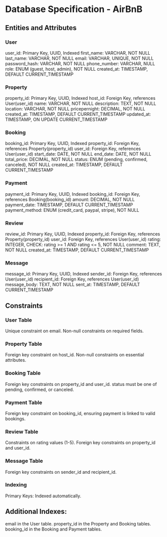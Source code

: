 # Database Specification - AirBnB


## Entities and Attributes

### User
user_id: Primary Key, UUID, Indexed
first_name: VARCHAR, NOT NULL
last_name: VARCHAR, NOT NULL
email: VARCHAR, UNIQUE, NOT NULL
password_hash: VARCHAR, NOT NULL
phone_number: VARCHAR, NULL
role: ENUM (guest, host, admin), NOT NULL
created_at: TIMESTAMP, DEFAULT CURRENT_TIMESTAMP

### Property
property_id: Primary Key, UUID, Indexed
host_id: Foreign Key, references User(user_id)
name: VARCHAR, NOT NULL
description: TEXT, NOT NULL
location: VARCHAR, NOT NULL
pricepernight: DECIMAL, NOT NULL
created_at: TIMESTAMP, DEFAULT CURRENT_TIMESTAMP
updated_at: TIMESTAMP, ON UPDATE CURRENT_TIMESTAMP

### Booking
booking_id: Primary Key, UUID, Indexed
property_id: Foreign Key, references Property(property_id)
user_id: Foreign Key, references User(user_id)
start_date: DATE, NOT NULL
end_date: DATE, NOT NULL
total_price: DECIMAL, NOT NULL
status: ENUM (pending, confirmed, canceled), NOT NULL
created_at: TIMESTAMP, DEFAULT CURRENT_TIMESTAMP

### Payment
payment_id: Primary Key, UUID, Indexed
booking_id: Foreign Key, references Booking(booking_id)
amount: DECIMAL, NOT NULL
payment_date: TIMESTAMP, DEFAULT CURRENT_TIMESTAMP
payment_method: ENUM (credit_card, paypal, stripe), NOT NULL

### Review
review_id: Primary Key, UUID, Indexed
property_id: Foreign Key, references Property(property_id)
user_id: Foreign Key, references User(user_id)
rating: INTEGER, CHECK: rating >= 1 AND rating <= 5, NOT NULL
comment: TEXT, NOT NULL
created_at: TIMESTAMP, DEFAULT CURRENT_TIMESTAMP

### Message
message_id: Primary Key, UUID, Indexed
sender_id: Foreign Key, references User(user_id)
recipient_id: Foreign Key, references User(user_id)
message_body: TEXT, NOT NULL
sent_at: TIMESTAMP, DEFAULT CURRENT_TIMESTAMP

## Constraints

### User Table
Unique constraint on email.
Non-null constraints on required fields.

### Property Table
Foreign key constraint on host_id.
Non-null constraints on essential attributes.

### Booking Table
Foreign key constraints on property_id and user_id.
status must be one of pending, confirmed, or canceled.

### Payment Table
Foreign key constraint on booking_id, ensuring payment is linked to valid bookings.

### Review Table
Constraints on rating values (1-5).
Foreign key constraints on property_id and user_id.

### Message Table
Foreign key constraints on sender_id and recipient_id.

### Indexing
Primary Keys: Indexed automatically.

## Additional Indexes:
email in the User table.
property_id in the Property and Booking tables.
booking_id in the Booking and Payment tables.
